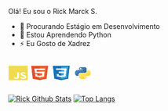 Olá! Eu sou o Rick Marck S.

- 🔭 Procurando Estágio em Desenvolvimento
- 🌱 Estou Aprendendo Python
- ⚡ Eu Gosto de Xadrez

<div style="display: inline_block"><br>
  <img align="center" alt="Rick-Js" height="30" width="40" src="https://raw.githubusercontent.com/devicons/devicon/master/icons/javascript/javascript-plain.svg">
  <img align="center" alt="Rick-HTML" height="30" width="40" src="https://raw.githubusercontent.com/devicons/devicon/master/icons/html5/html5-original.svg">
  <img align="center" alt="Rick-CSS" height="30" width="40" src="https://raw.githubusercontent.com/devicons/devicon/master/icons/css3/css3-original.svg">
  <img align="center" alt="Rick-Python" height="30" width="40" src="https://raw.githubusercontent.com/devicons/devicon/master/icons/python/python-original.svg">
</div>
  
  ##
 


[![Rick Github Stats](https://github-readme-stats.vercel.app/api?username=rickmarcks&show_icons=true&theme=dark#gh-dark-mode-only)](https://github.com/rickmarcks/github-readme-stats#gh-dark-mode-only)
[![Top Langs](https://github-readme-stats.vercel.app/api/top-langs/?username=rickmarcks&show_icons=true&theme=dark#gh-dark-mode-only)](https://github.com/rickmarcks/github-readme-stats#gh-dark-mode-only)

